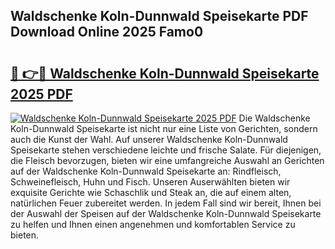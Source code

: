 ## Waldschenke Koln-Dunnwald Speisekarte PDF Download Online 2025 Famo0

# <h2><a href="http://gcbo7p.nevu.top/?p=Waldschenke+Koln-Dunnwald+Speisekarte">🔗 👉🔴 Waldschenke Koln-Dunnwald Speisekarte 2025 PDF</a></h2>

[![Waldschenke Koln-Dunnwald Speisekarte 2025 PDF](https://i.imgur.com/dBaPXMq.png)](http://gcbo7p.nevu.top/?p=Waldschenke+Koln-Dunnwald+Speisekarte)
Die Waldschenke Koln-Dunnwald Speisekarte ist nicht nur eine Liste von Gerichten, sondern auch die Kunst der Wahl. Auf unserer Waldschenke Koln-Dunnwald Speisekarte stehen verschiedene leichte und frische Salate. Für diejenigen, die Fleisch bevorzugen, bieten wir eine umfangreiche Auswahl an Gerichten auf der Waldschenke Koln-Dunnwald Speisekarte an: Rindfleisch, Schweinefleisch, Huhn und Fisch. Unseren Auserwählten bieten wir exquisite Gerichte wie Schaschlik und Steak an, die auf einem alten, natürlichen Feuer zubereitet werden. In jedem Fall sind wir bereit, Ihnen bei der Auswahl der Speisen auf der Waldschenke Koln-Dunnwald Speisekarte zu helfen und Ihnen einen angenehmen und komfortablen Service zu bieten.
